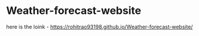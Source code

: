 # Weather-forecast-website
here is the loink - https://rohitrao93198.github.io/Weather-forecast-website/
